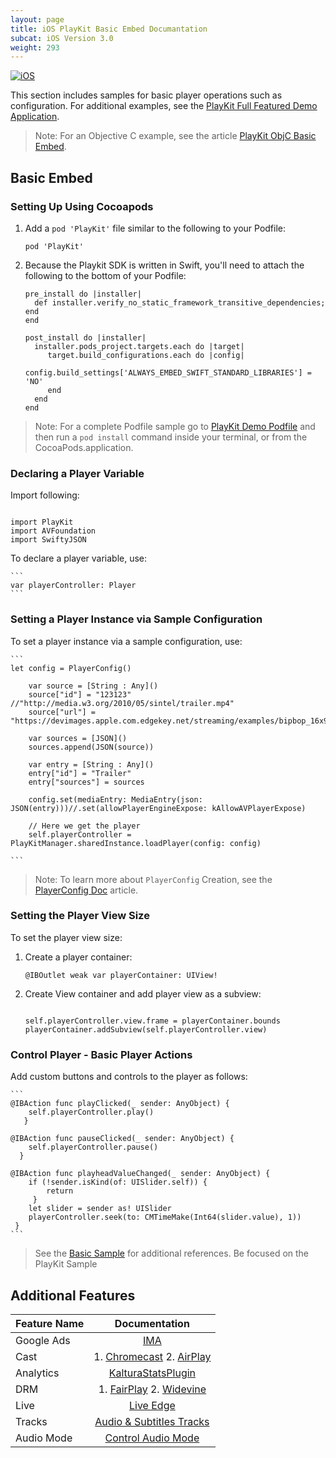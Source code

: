 ```yaml
---
layout: page
title: iOS PlayKit Basic Embed Documantation
subcat: iOS Version 3.0
weight: 293
---
```


[![iOS](https://img.shields.io/badge/iOS-Supported-green.svg)](https://github.com/kaltura/playkit-ios)

This section includes samples for basic player operations such as configuration. For additional examples, see the [PlayKit Full Featured Demo Application](https://github.com/kaltura/playkit-ios-demo).

>Note: For an Objective C example, see the article [PlayKit ObjC Basic Embed]().

## Basic Embed  

### Setting Up Using Cocoapods

1. Add a `pod 'PlayKit'` file similar to the following to your Podfile:

    `pod 'PlayKit'`

2. Because the Playkit SDK is written in Swift, you'll need to attach the following to the bottom of your Podfile:
    
    ```
    pre_install do |installer|
      def installer.verify_no_static_framework_transitive_dependencies; end
    end

    post_install do |installer|
      installer.pods_project.targets.each do |target|
         target.build_configurations.each do |config|
                config.build_settings['ALWAYS_EMBED_SWIFT_STANDARD_LIBRARIES'] = 'NO'
         end
      end
    end
    ```
> Note: For a complete Podfile sample go to [PlayKit Demo Podfile](https://github.com/kaltura/playkit-ios-demo/blob/master/Podfile) and then run a `pod install` command inside your terminal, or from the CocoaPods.application.

### Declaring a Player Variable  

Import following:

```

import PlayKit
import AVFoundation
import SwiftyJSON

```

To declare a player variable, use:

    ```
    var playerController: Player
    ```

### Setting a Player Instance via Sample Configuration  

To set a player instance via a sample configuration, use:

    ```
    let config = PlayerConfig()
        
        var source = [String : Any]()
        source["id"] = "123123" //"http://media.w3.org/2010/05/sintel/trailer.mp4"
        source["url"] = "https://devimages.apple.com.edgekey.net/streaming/examples/bipbop_16x9/bipbop_16x9_variant.m3u8"
        
        var sources = [JSON]()
        sources.append(JSON(source))
        
        var entry = [String : Any]()
        entry["id"] = "Trailer"
        entry["sources"] = sources
        
        config.set(mediaEntry: MediaEntry(json: JSON(entry)))//.set(allowPlayerEngineExpose: kAllowAVPlayerExpose)
        
        // Here we get the player
        self.playerController = PlayKitManager.sharedInstance.loadPlayer(config: config)

    ```

>Note: To learn more about `PlayerConfig` Creation, see the [PlayerConfig Doc]() article.

### Setting the Player View Size  

To set the player view size:

1. Create a player container: 

    ```
    @IBOutlet weak var playerContainer: UIView!
    ```
2. Create View container and add player view as a subview:

    ```
    
    self.playerController.view.frame = playerContainer.bounds
    playerContainer.addSubview(self.playerController.view)
    
    ```

### Control Player - Basic Player Actions  

Add custom buttons and controls to the player as follows:

    ```
    @IBAction func playClicked(_ sender: AnyObject) {
        self.playerController.play()
       }
    
    @IBAction func pauseClicked(_ sender: AnyObject) {
        self.playerController.pause()
      }
    
    @IBAction func playheadValueChanged(_ sender: AnyObject) {
        if (!sender.isKind(of: UISlider.self)) {
            return
         }
        let slider = sender as! UISlider
        playerController.seek(to: CMTimeMake(Int64(slider.value), 1))
     }
    ```

> See the [Basic Sample](https://github.com/kaltura/playkit-ios-samples) for additional references.
> Be focused on the PlayKit Sample

## Additional Features

| Feature Name |                                                           Documentation                                                           |
|--------------|:---------------------------------------------------------------------------------------------------------------------------------:|
| Google Ads   | [IMA](https://github.com/kaltura/DeveloperPortalDocs/blob/playkit/documentation/PlayKit/iOS_Ads.md)                               |
| Cast         | 1. [Chromecast]()  2. [AirPlay](https://github.com/kaltura/DeveloperPortalDocs/blob/playkit/documentation/PlayKit/iOS_AirPlay.md) |
| Analytics    | [KalturaStatsPlugin](https://github.com/kaltura/DeveloperPortalDocs/blob/playkit/documentation/PlayKit/iOS_KalturaStatsPlugin.md) |
| DRM          | 1. [FairPlay]()  2. [Widevine]()                                                                                                  |
| Live         | [Live Edge](https://github.com/kaltura/DeveloperPortalDocs/blob/playkit/documentation/PlayKit/iOS_Live.md)                        |
| Tracks       | [Audio & Subtitles Tracks](https://github.com/kaltura/DeveloperPortalDocs/blob/playkit/documentation/PlayKit/iOS_Tracks.md)       |
| Audio Mode   |      [Control Audio Mode](https://github.com/kaltura/DeveloperPortalDocs/blob/playkit/documentation/PlayKit/iOS_AudioMode.md)     |
